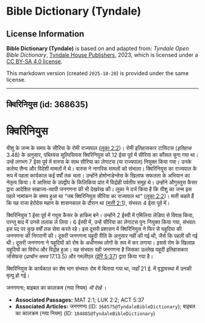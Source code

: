 # Bible Dictionary (Tyndale)

## License Information

**Bible Dictionary (Tyndale)** is based on and adapted from: _Tyndale Open Bible Dictionary_, [Tyndale House Publishers](https://tyndaleopenresources.com/), 2023, which is licensed under a [CC BY-SA 4.0 license](https://creativecommons.org/licenses/by-sa/4.0/legalcode.en).

This markdown version (created `2025-10-20`) is provided under the same license.



--------------------------------

## क्विरिनियुस (id: 368635)

क्विरिनियुस
===========

यीशु के जन्म के समय के सीरिया के रोमी राज्यपाल ([लूका 2:2](https://ref.ly/Luke2:2))। रोमी इतिहासकार टासिटस (*इतिहास* 3\.48\) के अनुसार, पब्लियस सुल्पिसियस क्विरिनियुस को 12 ईसा पूर्व में सीरिया का कौंसल चुना गया था। उन्हें लगभग 7 ईसा पूर्व में वारुस के साथ सीरिया का लेगाटस (या राज्यपाल) नियुक्त किया गया। उनके कर्तव्य सैन्य और विदेशी मामलों में थे। वारुस ने नागरिक मामलों को संभाला। क्विरिनियुस का राज्यपाल के रूप में पहला कार्यकाल कई वर्षों तक चला। उन्होंने होमोनाडेन्सेस के खिलाफ सफलता के अभियान का नेतृत्व किया। वे आसिया के उपद्वीप के किलिकिया प्रांत में विद्रोही पर्वतीय समूह थे। उन्होंने औगुस्तुस कैसर द्वारा आदेशित साम्राज्य\-व्यापी जनगणना की भी देखरेख की। लूका ने दर्ज किया है कि यीशु का जन्म इस पहले नामांकन के समय हुआ था “जब क्विरिनियुस सीरिया का राज्यपाल था” ([लूका 2:2](https://ref.ly/Luke2:2))। मत्ती कहते हैं कि यह राजा हेरोदेस महान के शासनकाल के दौरान था ([मत्ती 2:1](https://ref.ly/Matt2:1)), संभवतः 4 ईसा पूर्व में।

क्विरिनियुस 1 ईसा पूर्व में गयुस कैसर के हाकिम बने। उन्होंने 2 ईस्वी में एमिलिया लेडिपा से विवाह किया, परन्तु बाद में उनसे तलाक ले लिया। 6 ईस्वी में, उन्हें सीरिया का लेगाटस पुनः नियुक्त किया गया, संभवतः इस पद पर कुछ वर्षों तक सेवा करते रहे। इस दूसरी प्रशासन में क्विरिनियुस ने फिर से यहूदिया की जनगणना की निगरानी की। दूसरी जनगणना यहूदी रीति के अनुसार नहीं की गई थी, जैसे कि पहली की गई थी। दूसरी जनगणना ने यहूदियों को रोम के अधीनस्थ लोगों के रूप में कर लगाया। इससे रोम के खिलाफ़ यहूदियों का विरोध और विद्रोह हुआ। यह संभवतः वही जनगणना है जिसका उल्लेख यहूदी इतिहासकार जोसेफस (*प्राचीन समय* 17\.13\.5\) और गमलीएल ([प्रेरि 5:37](https://ref.ly/Acts5:37)) द्वारा किया गया है।

क्विरिनियुस के कार्यकाल का शेष भाग संभवतः रोम में बिताया गया था, जहाँ 21 ई. में वृद्धावस्था में उनकी मृत्यु हो गई।

जनगणना; बाइबल का कालक्रम (नया नियम) *भी देखें* ।

* **Associated Passages:** MAT 2:1; LUK 2:2; ACT 5:37
* **Associated Articles:** जनगणना (ID: `368575@TyndaleBibleDictionary`); बाइबल का कालक्रम (नया नियम) (ID: `184885@TyndaleBibleDictionary`)

